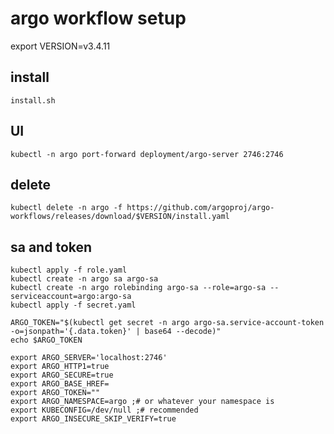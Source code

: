 # argo workflow setup

export VERSION=v3.4.11

## install

```
install.sh
```
## UI

```
kubectl -n argo port-forward deployment/argo-server 2746:2746
```

## delete

```
kubectl delete -n argo -f https://github.com/argoproj/argo-workflows/releases/download/$VERSION/install.yaml
```

## sa and token

```
kubectl apply -f role.yaml
kubectl create -n argo sa argo-sa
kubectl create -n argo rolebinding argo-sa --role=argo-sa --serviceaccount=argo:argo-sa
kubectl apply -f secret.yaml
```

```
ARGO_TOKEN="$(kubectl get secret -n argo argo-sa.service-account-token -o=jsonpath='{.data.token}' | base64 --decode)"
echo $ARGO_TOKEN
```

```
export ARGO_SERVER='localhost:2746'
export ARGO_HTTP1=true
export ARGO_SECURE=true
export ARGO_BASE_HREF=
export ARGO_TOKEN=""
export ARGO_NAMESPACE=argo ;# or whatever your namespace is
export KUBECONFIG=/dev/null ;# recommended
export ARGO_INSECURE_SKIP_VERIFY=true
```

